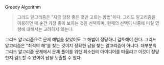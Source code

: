 Greedy Algorithm

> 그리드 알고리즘은 "지금 당장 좋은 것만 고르는 방법"이다. 그리드 알고리즘을 이용하면 매 순간 가장 좋아 보이는 것을 선택하며, 현재의 선택이 나중에 미칠 영향에 대해서는 고려하지 않는다.

그리드 알고리즘으로 문제 해법을 찾았어도 그 해법이 정당하니 검토해야 한다. 그리드 알고리즘은 "최적의 해"를 찾는 것이지 정확한 답을 찾는 알고리즘이 아니다. 대부분의 그리드 알고리즘 문제에서 문제 풀이를 위한 최소한의 아이디어를 떠올리고 이것이 정당한지 검토할 수 있어야 답을 도출할 수 있다.
